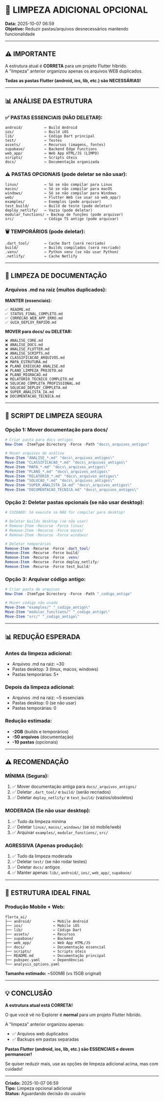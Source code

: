 # 🧹 LIMPEZA ADICIONAL OPCIONAL

**Data:** 2025-10-07 06:59  
**Objetivo:** Reduzir pastas/arquivos desnecessários mantendo funcionalidade

---

## ⚠️ IMPORTANTE

A estrutura atual é **CORRETA** para um projeto Flutter híbrido.  
A "limpeza" anterior organizou apenas os arquivos WEB duplicados.

**Todas as pastas Flutter (android, ios, lib, etc.) são NECESSÁRIAS!**

---

## 📊 ANÁLISE DA ESTRUTURA

### **✅ PASTAS ESSENCIAIS (NÃO DELETAR):**
```
android/          ← Build Android
ios/              ← Build iOS
lib/              ← Código Dart principal
test/             ← Testes
assets/           ← Recursos (imagens, fontes)
supabase/         ← Backend Edge Functions
web_app/          ← Web App HTML/JS (LIMPO)
scripts/          ← Scripts úteis
docs/             ← Documentação organizada
```

### **⚠️ PASTAS OPCIONAIS (pode deletar se não usar):**
```
linux/            ← Só se não compilar para Linux
macos/            ← Só se não compilar para macOS
windows/          ← Só se não compilar para Windows
web/              ← Flutter Web (se usar só web_app/)
examples/         ← Exemplos (pode arquivar)
test_build/       ← Build de teste (pode deletar)
deploy_netlify/   ← Vazio (pode deletar)
modular_functions/ ← Backup de funções (pode arquivar)
src/              ← Código TS antigo (pode arquivar)
```

### **🗑️ TEMPORÁRIOS (pode deletar):**
```
.dart_tool/       ← Cache Dart (será recriado)
build/            ← Builds compilados (será recriado)
.venv/            ← Python venv (se não usar Python)
.netlify/         ← Cache Netlify
```

---

## 🧹 LIMPEZA DE DOCUMENTAÇÃO

### **Arquivos .md na raiz (muitos duplicados):**

**MANTER (essenciais):**
```
✅ README.md
✅ STATUS_FINAL_COMPLETO.md
✅ CORRECAO_WEB_APP_ERRO.md
✅ GUIA_DEPLOY_RAPIDO.md
```

**MOVER para docs/ ou DELETAR:**
```
❌ ANALISE_CORE.md
❌ ANALISE_DOCS.md
❌ ANALISE_FLUTTER.md
❌ ANALISE_SCRIPTS.md
❌ CLASSIFICACAO_ARQUIVOS.md
❌ MAPA_ESTRUTURA.md
❌ PLANO_EXECUCAO_ANALISE.md
❌ PLANO_LIMPEZA_PROJETO.md
❌ PLANO_MIGRACAO.md
❌ RELATORIO_TECNICO_COMPLETO.md
❌ SOLUCAO_COMPLETA_PROFISSIONAL.md
❌ SOLUCAO_DEPLOY_COMPLETA.md
❌ SUPER_ANALISTA_IA.md
❌ DOCUMENTACAO_TECNICA.md
```

---

## 🎯 SCRIPT DE LIMPEZA SEGURA

### **Opção 1: Mover documentação para docs/**
```powershell
# Criar pasta para docs antigos
New-Item -ItemType Directory -Force -Path "docs\_arquivos_antigos"

# Mover arquivos de análise
Move-Item "ANALISE_*.md" "docs\_arquivos_antigos\"
Move-Item "CLASSIFICACAO_*.md" "docs\_arquivos_antigos\"
Move-Item "MAPA_*.md" "docs\_arquivos_antigos\"
Move-Item "PLANO_*.md" "docs\_arquivos_antigos\"
Move-Item "RELATORIO_*.md" "docs\_arquivos_antigos\"
Move-Item "SOLUCAO_*.md" "docs\_arquivos_antigos\"
Move-Item "SUPER_ANALISTA_IA.md" "docs\_arquivos_antigos\"
Move-Item "DOCUMENTACAO_TECNICA.md" "docs\_arquivos_antigos\"
```

### **Opção 2: Deletar pastas opcionais (se não usar desktop):**
```powershell
# CUIDADO: Só execute se NÃO for compilar para desktop!

# Deletar builds desktop (se não usar)
# Remove-Item -Recurse -Force linux/
# Remove-Item -Recurse -Force macos/
# Remove-Item -Recurse -Force windows/

# Deletar temporários
Remove-Item -Recurse -Force .dart_tool/
Remove-Item -Recurse -Force build/
Remove-Item -Recurse -Force .venv/
Remove-Item -Recurse -Force deploy_netlify/
Remove-Item -Recurse -Force test_build/
```

### **Opção 3: Arquivar código antigo:**
```powershell
# Criar pasta de arquivos
New-Item -ItemType Directory -Force -Path "_codigo_antigo"

# Mover código não usado
Move-Item "examples/" "_codigo_antigo\"
Move-Item "modular_functions/" "_codigo_antigo\"
Move-Item "src/" "_codigo_antigo\"
```

---

## 📊 REDUÇÃO ESPERADA

### **Antes da limpeza adicional:**
- Arquivos .md na raiz: ~30
- Pastas desktop: 3 (linux, macos, windows)
- Pastas temporárias: 5+

### **Depois da limpeza adicional:**
- Arquivos .md na raiz: ~5 essenciais
- Pastas desktop: 0 (se não usar)
- Pastas temporárias: 0

### **Redução estimada:**
- **-2GB** (builds e temporários)
- **-50 arquivos** (documentação)
- **-10 pastas** (opcionais)

---

## ⚠️ RECOMENDAÇÃO

### **MÍNIMA (Segura):**
1. ✅ Mover documentação antiga para `docs/_arquivos_antigos/`
2. ✅ Deletar `.dart_tool/` e `build/` (serão recriados)
3. ✅ Deletar `deploy_netlify/` e `test_build/` (vazios/obsoletos)

### **MODERADA (Se não usar desktop):**
1. ✅ Tudo da limpeza mínima
2. ✅ Deletar `linux/`, `macos/`, `windows/` (se só mobile/web)
3. ✅ Arquivar `examples/`, `modular_functions/`, `src/`

### **AGRESSIVA (Apenas produção):**
1. ✅ Tudo da limpeza moderada
2. ✅ Deletar `test/` (se não rodar testes)
3. ✅ Deletar `docs/` antigos
4. ✅ Manter apenas: `lib/`, `android/`, `ios/`, `web_app/`, `supabase/`

---

## 🎯 ESTRUTURA IDEAL FINAL

### **Produção Mobile + Web:**
```
flerta_ai/
├── android/          ← Mobile Android
├── ios/              ← Mobile iOS
├── lib/              ← Código Dart
├── assets/           ← Recursos
├── supabase/         ← Backend
├── web_app/          ← Web App HTML/JS
├── docs/             ← Documentação essencial
├── scripts/          ← Scripts úteis
├── README.md         ← Documentação principal
├── pubspec.yaml      ← Dependências
└── analysis_options.yaml
```

**Tamanho estimado:** ~500MB (vs 15GB original)

---

## 💡 CONCLUSÃO

**A estrutura atual está CORRETA!**

O que você vê no Explorer é **normal** para um projeto Flutter híbrido.

A "limpeza" anterior organizou apenas:
- ✅ Arquivos web duplicados
- ✅ Backups em pastas separadas

**Pastas Flutter (android, ios, lib, etc.) são ESSENCIAIS e devem permanecer!**

Se quiser reduzir mais, use as opções de limpeza adicional acima, mas com cuidado!

---

**Criado:** 2025-10-07 06:59  
**Tipo:** Limpeza opcional adicional  
**Status:** Aguardando decisão do usuário
